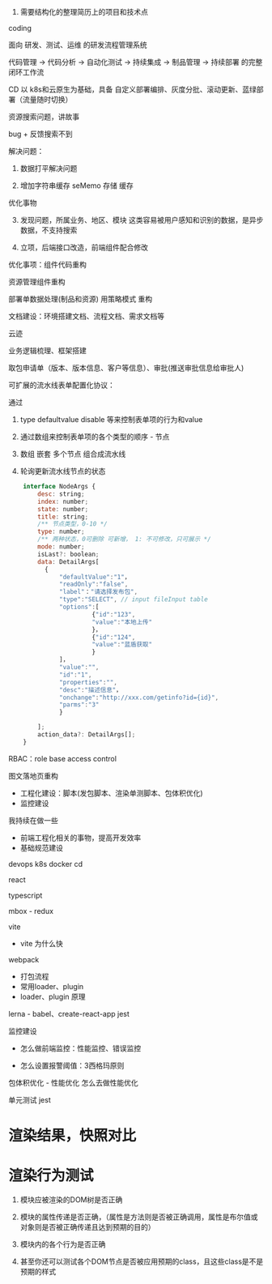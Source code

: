 1. 需要结构化的整理简历上的项目和技术点


coding

面向 研发、测试、运维 的研发流程管理系统

代码管理 -> 代码分析 -> 自动化测试 -> 持续集成 -> 制品管理 -> 持续部署 的完整闭环工作流

CD 以 k8s和云原生为基础，具备 自定义部署编排、灰度分批、滚动更新、蓝绿部署（流量随时切换）




资源搜索问题，讲故事

bug + 反馈搜索不到

解决问题：
1. 数据打平解决问题

2. 增加字符串缓存 seMemo 存储 缓存

优化事物

3. 发现问题，所属业务、地区、模块 这类容易被用户感知和识别的数据，是异步数据，不支持搜索

4. 立项，后端接口改造，前端组件配合修改




优化事项：组件代码重构


资源管理组件重构

部署单数据处理(制品和资源) 用策略模式 重构



文档建设：环境搭建文档、流程文档、需求文档等



云迹

业务逻辑梳理、框架搭建

取包申请单（版本、版本信息、客户等信息）、审批(推送审批信息给审批人)


可扩展的流水线表单配置化协议：

通过

1. type defaultvalue disable 等来控制表单项的行为和value

2. 通过数组来控制表单项的各个类型的顺序 - 节点

3. 数组 嵌套 多个节点 组合成流水线

4. 轮询更新流水线节点的状态


```js
    interface NodeArgs {
        desc: string;
        index: number;
        state: number;
        title: string;
        /** 节点类型，0-10 */
        type: number;
        /** 两种状态，0可删除 可新增， 1: 不可修改，只可展示 */
        mode: number;
        isLast?: boolean;
        data: DetailArgs[
          {
              "defaultValue":"1"，
              "readOnly":"false",
              "label"："请选择发布包",
              "type":"SELECT", // input fileInput table
              "options":[
                       {"id":"123",
                       "value":"本地上传"
                       }，
                       {"id":"124",
                       "value":"蓝盾获取"
                       }
              ]，
              "value":"",
              "id":"1",
              "properties":"",
              "desc":"描述信息"，
              "onchange":"http://xxx.com/getinfo?id={id}",
              "parms":"3"
              }

        ];
        action_data?: DetailArgs[];
    }
```


RBAC：role base access control



图文落地页重构

- 工程化建设：脚本(发包脚本、渲染单测脚本、包体积优化)
- 监控建设




我持续在做一些

- 前端工程化相关的事物，提高开发效率
- 基础规范建设



devops k8s docker cd

react

typescript

mbox - redux


vite
- vite 为什么快


webpack

- 打包流程
- 常用loader、plugin
- loader、plugin 原理



lerna - babel、create-react-app jest


监控建设

- 怎么做前端监控：性能监控、错误监控

- 怎么设置报警阈值：3西格玛原则


包体积优化 - 性能优化
怎么去做性能优化



单元测试  jest

# 渲染结果，快照对比



# 渲染行为测试
1. 模块应被渲染的DOM树是否正确

2. 模块的属性传递是否正确，（属性是方法则是否被正确调用，属性是布尔值或对象则是否被正确传递且达到预期的目的）
3. 模块内的各个行为是否正确
4. 甚至你还可以测试各个DOM节点是否被应用预期的class，且这些class是不是预期的样式





